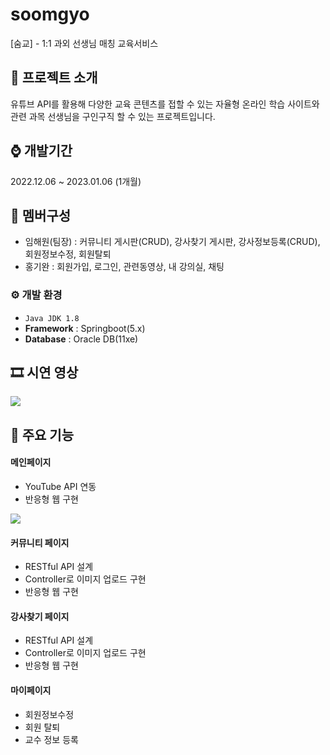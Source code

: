 # soomgyo
[숨교] - 1:1 과외 선생님 매칭 교육서비스

## 📌 프로젝트 소개
유튜브 API를 활용해 다양한 교육 콘텐츠를 접할 수 있는 자율형 온라인 학습 사이트와 관련 과목 선생님을 구인구직 할 수 있는 프로젝트입니다.

## ⌚ 개발기간
2022.12.06 ~ 2023.01.06 (1개월)

## 👬 멤버구성
- 임해원(팀장) : 커뮤니티 게시판(CRUD), 강사찾기 게시판, 강사정보등록(CRUD), 회원정보수정, 회원탈퇴
- 홍기완 : 회원가입, 로그인, 관련동영상, 내 강의실, 채팅

### ⚙️ 개발 환경
- `Java JDK 1.8`
- **Framework** : Springboot(5.x)
- **Database** : Oracle DB(11xe)

## 🎞 시연 영상
<img src="https://user-images.githubusercontent.com/113037477/233836999-58e27ba6-743f-4322-9f6d-0ccf921cf34d.gif">

## 📝 주요 기능

#### 메인페이지
- YouTube API 연동
- 반응형 웹 구현
<img src="https://user-images.githubusercontent.com/113037477/233837172-e5e9d074-8e88-4394-bc5b-0b408ed7d9ee.png">

#### 커뮤니티 페이지
- RESTful API 설계
- Controller로 이미지 업로드 구현
- 반응형 웹 구현

#### 강사찾기 페이지
- RESTful API 설계
- Controller로 이미지 업로드 구현
- 반응형 웹 구현

#### 마이페이지
- 회원정보수정
- 회원 탈퇴
- 교수 정보 등록


